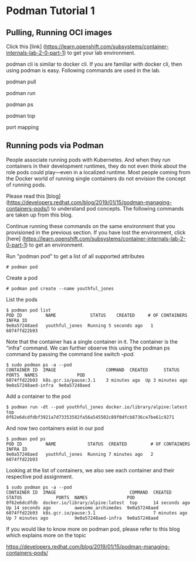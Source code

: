 # Podman Tutorial 1
## Pulling, Running OCI images

Click this [link] (https://learn.openshift.com/subsystems/container-internals-lab-2-0-part-1) to get your lab environment. 

podman cli is similar to docker cli. If you are familiar with docker cli, then using podman is easy. Following commands are used in the lab.

podman pull

podman run

podman ps

podman top 

port mapping 


## Running pods via Podman
People associate running pods with Kubernetes. And when they run containers in their development runtimes, they do not even think about the role pods could play—even in a localized runtime.  Most people coming from the Docker world of running single containers do not envision the concept of running pods.

Please read this [blog] (https://developers.redhat.com/blog/2019/01/15/podman-managing-containers-pods/) to understand pod concepts. The following commands are taken up from this blog.

Continue running these commands on the same environment that you provisioned in the previous section. If you have lost the environment, click [here] (https://learn.openshift.com/subsystems/container-internals-lab-2-0-part-1) to get an environment.

Run "podman pod" to get a list of all supported attributes

    # podman pod
    
Create a pod

    # podman pod create --name youthful_jones
    
List the pods

    $ podman pod list
    POD ID         NAME             STATUS    CREATED     # OF CONTAINERS   INFRA ID
    9e0a57248aed   youthful_jones  Running 5 seconds ago   1                6074ffd22b93

Note that the container has a single container in it.  The container is the “infra” command. We can further observe this using the podman ps command by passing the command line switch *–pod*.

    $ sudo podman ps -a --pod
    CONTAINER ID  IMAGE                   COMMAND  CREATED      STATUS     PORTS  NAMES               POD
    6074ffd22b93  k8s.gcr.io/pause:3.1    3 minutes ago  Up 3 minutes ago         9e0a57248aed-infra  9e0a57248aed

Add a container to the pod

    $ podman run -dt --pod youthful_jones docker.io/library/alpine:latest top
    0f62e6dcdfdbf3921a7d73353582fa56a545502c89f0dfcb8736ce7be61c9271
    
And now two containers exist in our pod

    $ podman pod ps
    POD ID         NAME            STATUS  CREATED         # OF CONTAINERS   INFRA ID
    9e0a57248aed   youthful_jones  Running 7 minutes ago   2                 6074ffd22b93
    
Looking at the list of containers, we also see each container and their respective pod assignment.

    

    $ sudo podman ps -a --pod
    CONTAINER ID  IMAGE                            COMMAND  CREATED         STATUS             PORTS  NAMES               POD
    0f62e6dcdfdb  docker.io/library/alpine:latest  top      14 seconds ago  Up 14 seconds ago         awesome_archimedes  9e0a57248aed
    6074ffd22b93  k8s.gcr.io/pause:3.1                      7 minutes ago   Up 7 minutes ago          9e0a57248aed-infra  9e0a57248aed


If you would like to know more on podman pod, please refer to this blog which explains more on the topic


https://developers.redhat.com/blog/2019/01/15/podman-managing-containers-pods/
